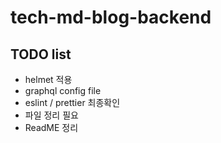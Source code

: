 # tech-md-blog-backend

## TODO list

- helmet 적용
- graphql config file
- eslint / prettier 최종확인
- 파일 정리 필요
- ReadME 정리

